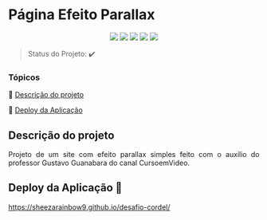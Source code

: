 <h1>Página Efeito Parallax</h1> 

<p align="center">
   <img src="http://img.shields.io/static/v1?label=License&message=MIT&color=green&style=for-the-badge"/>
   <img src="http://img.shields.io/static/v1?label=STATUS&message=CONCLUIDO&color=GREEN&style=for-the-badge"/>
   <img src="https://img.shields.io/badge/GITHUBPAGES-DEPLOY-blue?label=GITHUBPAGES&message=DEPLOY&color=blue&style=for-the-badge&logo=githubpages"/>
   <img src="https://img.shields.io/badge/HTML-HTML5-orange?label=HTML&message=HTML5&color=orange&style=for-the-badge&logo=HTML5"/>
   <img src="https://img.shields.io/badge/CSS-CSS3-informational?label=CSS&message=CSS3&color=informational&style=for-the-badge&logo=CSS3"/>
</p>

> Status do Projeto: :heavy_check_mark:

### Tópicos 

:small_blue_diamond: [Descrição do projeto](#descrição-do-projeto)

:small_blue_diamond: [Deploy da Aplicação](#deploy-da-aplicação-dash)

## Descrição do projeto 

<p align="justify">
  Projeto de um site com efeito parallax simples feito com o auxílio do professor Gustavo Guanabara do canal CursoemVideo.
</p>


## Deploy da Aplicação :dash:

https://sheezarainbow9.github.io/desafio-cordel/




